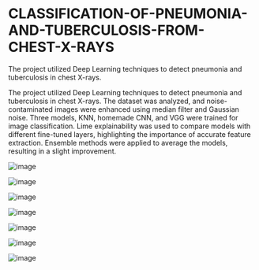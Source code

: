 # CLASSIFICATION-OF-PNEUMONIA-AND-TUBERCULOSIS-FROM-CHEST-X-RAYS
The project utilized Deep Learning techniques to detect pneumonia and tuberculosis in chest X-rays.

The project utilized Deep Learning techniques to detect pneumonia and tuberculosis in chest X-rays. The dataset was analyzed, and noise-contaminated images were enhanced using median filter and Gaussian noise. Three models, KNN, homemade CNN, and VGG were trained for image classification. Lime explainability was used to compare models with different fine-tuned layers, highlighting the importance of accurate feature extraction. Ensemble methods were applied to average the models, resulting in a slight improvement.

![image](https://github.com/Ali5hadman/CLASSIFICATION-OF-PNEUMONIA-AND-TUBERCULOSIS-FROM-CHEST-X-RAYS/assets/68865941/435edaac-6f8e-4c91-ab06-5d9f9c213e82)

![image](https://github.com/Ali5hadman/CLASSIFICATION-OF-PNEUMONIA-AND-TUBERCULOSIS-FROM-CHEST-X-RAYS/assets/68865941/cb8fc0b1-441a-4b12-a43a-2c628ad8fb5d)

![image](https://github.com/Ali5hadman/CLASSIFICATION-OF-PNEUMONIA-AND-TUBERCULOSIS-FROM-CHEST-X-RAYS/assets/68865941/9b901d0d-550c-49c2-b70b-0a5658e950fe)

![image](https://github.com/Ali5hadman/CLASSIFICATION-OF-PNEUMONIA-AND-TUBERCULOSIS-FROM-CHEST-X-RAYS/assets/68865941/9a8af047-64ab-4133-ab48-52e482b0e523)

![image](https://github.com/Ali5hadman/CLASSIFICATION-OF-PNEUMONIA-AND-TUBERCULOSIS-FROM-CHEST-X-RAYS/assets/68865941/f4359984-e0d6-43c5-b487-729bc734a305)

![image](https://github.com/Ali5hadman/CLASSIFICATION-OF-PNEUMONIA-AND-TUBERCULOSIS-FROM-CHEST-X-RAYS/assets/68865941/41ac363c-5437-4df4-9ba1-10e1727f291f)

![image](https://github.com/Ali5hadman/CLASSIFICATION-OF-PNEUMONIA-AND-TUBERCULOSIS-FROM-CHEST-X-RAYS/assets/68865941/57772b83-85ec-4a08-9837-058638991682)



